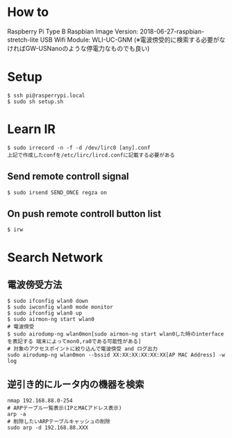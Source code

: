 # How to

Raspberry Pi Type B
Raspbian Image Version: 2018-06-27-raspbian-stretch-lite
USB Wifi Module: WLI-UC-GNM
(※電波傍受的に検索する必要がなければGW-USNanoのような停電力なものでも良い)

# Setup

```
$ ssh pi@rasperrypi.local
$ sudo sh setup.sh
```

# Learn IR

```
$ sudo irrecord -n -f -d /dev/lirc0 [any].conf
上記で作成したconfを/etc/lirc/lircd.confに記載する必要がある
```

## Send remote controll signal

```
$ sudo irsend SEND_ONCE regza on
```

## On push remote controll button list

```
$ irw
```

# Search Network

## 電波傍受方法

```
$ sudo ifconfig wlan0 down
$ sudo iwconfig wlan0 mode monitor
$ sudo ifconfig wlan0 up
$ sudo airmon-ng start wlan0
# 電波傍受
$ sudo airodump-ng wlan0mon[sudo airmon-ng start wlan0した時のinterfaceを表記する 端末によってmon0,ra0である可能性がある]
# 対象のアクセスポイントに絞り込んで電波傍受 and ログ出力
sudo airodump-ng wlan0mon --bssid XX:XX:XX:XX:XX:XX[AP MAC Address] -w log
```

## 逆引き的にルータ内の機器を検索

```
nmap 192.168.88.0-254
# ARPテーブル一覧表示(IPとMACアドレス表示)
arp -a
# 削除したいARPテーブルキャッシュの削除
sudo arp -d 192.168.88.XXX
```
